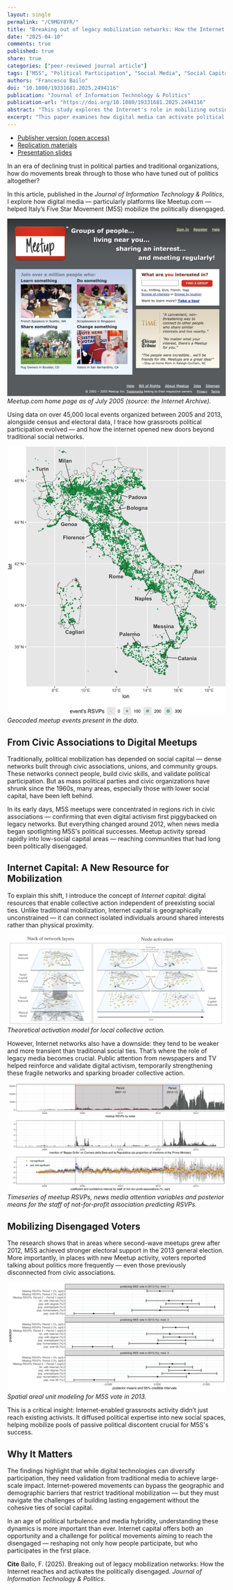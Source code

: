 ```yaml
---
layout: single
permalink: "/C9MGY8YR/"
title: "Breaking out of legacy mobilization networks: How the Internet reaches and activates the politically disengaged"
date: "2025-04-10"
comments: true
published: true
share: true
categories: ["peer-reviewed journal article"]
tags: ["M5S", "Political Participation", "Social Media", "Social Capital", "Political Disengagement", "Spatial Bayes Analysis", "Internet Capital"]
authors: "Francesco Bailo"
doi: "10.1080/19331681.2025.2494116"
publication: "Journal of Information Technology & Politics"
publication-url: "https://doi.org/10.1080/19331681.2025.2494116"
abstract: "This study explores the Internet's role in mobilizing outside traditional social capital networks, focusing on Italy's Five Star Movement (M5S) and its use of Meetup.com for organizing grassroots events. Using Bayesian spatial modelling and surveys, it finds initial the M5S mobilization tied to high social capital areas. However, as media attention grew, the need for social capital decreased, and events spread to lower social capital areas. This led to more political discussions among disengaged voters. Social media technologies are found to facilitate political mobilization by reaching diverse demographics. This highlights Internet’s potential to complement and occasionally substitute legacy mobilization networks."
excerpt: "This paper examines how digital media can activate political participation in areas traditionally excluded from social capital networks, focusing on Italy's Five Star Movement (M5S). Using a granular dataset of Meetup.com events, census data, and electoral results between 2005 and 2013, the study explores the relationship between social capital, Internet-enabled mobilization, political participation and votes."
---
```


* [Publisher version (open access)](https://doi.org/10.1080/19331681.2025.2494116)
* [Replication materials](https://doi.org/10.7910/DVN/MNHJTQ)
* [Presentation slides](https://fraba.github.io/presentation/2024-WSU)

In an era of declining trust in political parties and traditional organizations, how do movements break through to those who have tuned out of politics altogether? 

In this article, published in the *Journal of Information Technology & Politics*, I explore how digital media — particularly platforms like Meetup.com — helped Italy’s Five Star Movement (M5S) mobilize the politically disengaged.

![](../assets/images/breaking-2025-fig-meetup.jpg)
*Meetup.com home page as of July 2005 (source: the Internet Archive).*

Using data on over 45,000 local events organized between 2005 and 2013, alongside census and electoral data, I trace how grassroots political participation evolved — and how the internet opened new doors beyond traditional social networks.

![](../assets/images/breaking-2025-fig-meetup-events.jpeg)
*Geocoded meetup events present in the data.*

## From Civic Associations to Digital Meetups

Traditionally, political mobilization has depended on social capital — dense networks built through civic associations, unions, and community groups. These networks connect people, build civic skills, and validate political participation. But as mass political parties and civic organizations have shrunk since the 1960s, many areas, especially those with lower social capital, have been left behind.

In its early days, M5S meetups were concentrated in regions rich in civic associations — confirming that even digital activism first piggybacked on legacy networks. But everything changed around 2012, when news media began spotlighting M5S's political successes. Meetup activity spread rapidly into low-social capital areas — reaching communities that had long been politically disengaged.

## Internet Capital: A New Resource for Mobilization

To explain this shift, I introduce the concept of *Internet capital*: digital resources that enable collective action independent of preexisting social ties. Unlike traditional mobilization, Internet capital is geographically unconstrained — it can connect isolated individuals around shared interests rather than physical proximity.

![](../assets/images/breaking-2025-fig-activation.png)
*Theoretical activation model for local collective action.*

However, Internet networks also have a downside: they tend to be weaker and more transient than traditional social ties. That’s where the role of legacy media becomes crucial. Public attention from newspapers and TV helped reinforce and validate digital activism, temporarily strengthening these fragile networks and sparking broader collective action.

![](../assets/images/breaking-2025-fig-ts.png)
*Timeseries of meetup RSVPs, news media attention variables and posterior means for the staff of not-for-profit association predicting RSVPs.*

## Mobilizing Disengaged Voters

The research shows that in areas where second-wave meetups grew after 2012, M5S achieved stronger electoral support in the 2013 general election. More importantly, in places with new Meetup activity, voters reported talking about politics more frequently — even those previously disconnected from civic associations.

![](../assets/images/breaking-2025-fig-prediction.png)
*Spatial areal unit modeling for M5S vote in 2013.*

This is a critical insight: Internet-enabled grassroots activity didn’t just reach existing activists. It diffused political expertise into new social spaces, helping mobilize pools of passive political discontent crucial for M5S's success.

## Why It Matters

The findings highlight that while digital technologies can diversify participation, they need validation from traditional media to achieve large-scale impact. Internet-powered movements can bypass the geographic and demographic barriers that restrict traditional mobilization — but they must navigate the challenges of building lasting engagement without the cohesive ties of social capital.

In an age of political turbulence and media hybridity, understanding these dynamics is more important than ever. Internet capital offers both an opportunity and a challenge for political movements aiming to reach the disengaged — reshaping not only how people participate, but who participates in the first place.

**Cite** Bailo, F. (2025). Breaking out of legacy mobilization networks: How the Internet reaches and activates the politically disengaged. *Journal of Information Technology & Politics*.
